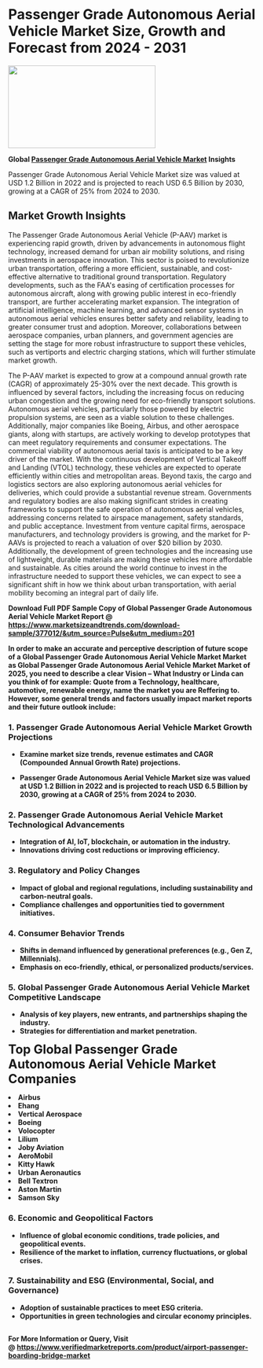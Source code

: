 <H1>Passenger Grade Autonomous Aerial Vehicle Market Size, Growth and Forecast from 2024 - 2031</H1><img class="aligncenter size-medium wp-image-584254" src="https://thirdeyenews.in/wp-content/uploads/2024/09/Global-Market-Research-300x168.jpeg" alt="" width="300" height="168" /><p><strong>Global&nbsp;<a href="https://www.marketsizeandtrends.com/download-sample/377012/&amp;utm_source=Pulse&amp;utm_medium=201">Passenger Grade Autonomous Aerial Vehicle Market</a> Insights</strong></p><p>Passenger Grade Autonomous Aerial Vehicle Market size was valued at USD 1.2 Billion in 2022 and is projected to reach USD 6.5 Billion by 2030, growing at a CAGR of 25% from 2024 to 2030.</p><p><h2>Market Growth Insights</h2> <p>The Passenger Grade Autonomous Aerial Vehicle (P-AAV) market is experiencing rapid growth, driven by advancements in autonomous flight technology, increased demand for urban air mobility solutions, and rising investments in aerospace innovation. This sector is poised to revolutionize urban transportation, offering a more efficient, sustainable, and cost-effective alternative to traditional ground transportation. Regulatory developments, such as the FAA's easing of certification processes for autonomous aircraft, along with growing public interest in eco-friendly transport, are further accelerating market expansion. The integration of artificial intelligence, machine learning, and advanced sensor systems in autonomous aerial vehicles ensures better safety and reliability, leading to greater consumer trust and adoption. Moreover, collaborations between aerospace companies, urban planners, and government agencies are setting the stage for more robust infrastructure to support these vehicles, such as vertiports and electric charging stations, which will further stimulate market growth. </p> <p><strong></strong></p> <p>The P-AAV market is expected to grow at a compound annual growth rate (CAGR) of approximately 25-30% over the next decade. This growth is influenced by several factors, including the increasing focus on reducing urban congestion and the growing need for eco-friendly transport solutions. Autonomous aerial vehicles, particularly those powered by electric propulsion systems, are seen as a viable solution to these challenges. Additionally, major companies like Boeing, Airbus, and other aerospace giants, along with startups, are actively working to develop prototypes that can meet regulatory requirements and consumer expectations. The commercial viability of autonomous aerial taxis is anticipated to be a key driver of the market. With the continuous development of Vertical Takeoff and Landing (VTOL) technology, these vehicles are expected to operate efficiently within cities and metropolitan areas. Beyond taxis, the cargo and logistics sectors are also exploring autonomous aerial vehicles for deliveries, which could provide a substantial revenue stream. Governments and regulatory bodies are also making significant strides in creating frameworks to support the safe operation of autonomous aerial vehicles, addressing concerns related to airspace management, safety standards, and public acceptance. Investment from venture capital firms, aerospace manufacturers, and technology providers is growing, and the market for P-AAVs is projected to reach a valuation of over $20 billion by 2030. Additionally, the development of green technologies and the increasing use of lightweight, durable materials are making these vehicles more affordable and sustainable. As cities around the world continue to invest in the infrastructure needed to support these vehicles, we can expect to see a significant shift in how we think about urban transportation, with aerial mobility becoming an integral part of daily life. </p> <p><strong></p><p><span class=""><strong>Download Full PDF Sample Copy of Global Passenger Grade Autonomous Aerial Vehicle Market Report</strong> @ <a href="https://www.marketsizeandtrends.com/download-sample/377012/&amp;utm_source=Pulse&amp;utm_medium=201" target="_blank">https://www.marketsizeandtrends.com/download-sample/377012/&amp;utm_source=Pulse&amp;utm_medium=201</a></span></p><p>In order to make an accurate and perceptive description of future scope of a Global&nbsp;Passenger Grade Autonomous Aerial Vehicle Market Market as Global&nbsp;Passenger Grade Autonomous Aerial Vehicle Market Market of 2025, you need to describe a clear Vision &ndash; What Industry or Linda can you think of for example: Quote from a Technology, healthcare, automotive, renewable energy, name the market you are Reffering to. However, some general trends and factors usually impact market reports and their future outlook include:</p><h3>1.&nbsp;<strong>Passenger Grade Autonomous Aerial Vehicle Market Growth Projections</strong></h3><ul><li>Examine market size trends, revenue estimates and CAGR (Compounded Annual Growth Rate) projections.</li><li><p>Passenger Grade Autonomous Aerial Vehicle Market size was valued at USD 1.2 Billion in 2022 and is projected to reach USD 6.5 Billion by 2030, growing at a CAGR of 25% from 2024 to 2030.</p></li></ul><h3>2.&nbsp;<strong>Passenger Grade Autonomous Aerial Vehicle Market Technological Advancements</strong></h3><ul><li>Integration of AI, IoT, blockchain, or automation in the industry.</li><li>Innovations driving cost reductions or improving efficiency.</li></ul><h3>3.&nbsp;<strong>Regulatory and Policy Changes</strong></h3><ul><li>Impact of global and regional regulations, including sustainability and carbon-neutral goals.</li><li>Compliance challenges and opportunities tied to government initiatives.</li></ul><h3>4.&nbsp;<strong>Consumer Behavior Trends</strong></h3><ul><li>Shifts in demand influenced by generational preferences (e.g., Gen Z, Millennials).</li><li>Emphasis on eco-friendly, ethical, or personalized products/services.</li></ul><h3>5.&nbsp;<strong>Global Passenger Grade Autonomous Aerial Vehicle Market Competitive Landscape</strong></h3><ul><li>Analysis of key players, new entrants, and partnerships shaping the industry.</li><li>Strategies for differentiation and market penetration.</li></ul><p data-pm-slice="1 1 []"><span style="color: inherit; font-family: inherit; font-size: 25px;">Top Global Passenger Grade Autonomous Aerial Vehicle Market Companies</span></p><div class="" data-test-id=""><p><li>Airbus</li><li> Ehang</li><li> Vertical Aerospace</li><li> Boeing</li><li> Volocopter</li><li> Lilium</li><li> Joby Aviation</li><li> AeroMobil</li><li> Kitty Hawk</li><li> Urban Aeronautics</li><li> Bell Textron</li><li> Aston Martin</li><li> Samson Sky</li></p></div><h3>6.&nbsp;<strong>Economic and Geopolitical Factors</strong></h3><ul><li>Influence of global economic conditions, trade policies, and geopolitical events.</li><li>Resilience of the market to inflation, currency fluctuations, or global crises.</li></ul><h3>7.&nbsp;<strong>Sustainability and ESG (Environmental, Social, and Governance)</strong></h3><ul><li>Adoption of sustainable practices to meet ESG criteria.</li><li>Opportunities in green technologies and circular economy principles.</li></ul><h2><strong style="font-size: 14px;">For More Information or Query, Visit @&nbsp;</strong><a style="background-color: #ffffff; font-size: 14px;" href="https://www.marketsizeandtrends.com/report/passenger-grade-autonomous-aerial-vehicle-market/" target="_blank">https://www.verifiedmarketreports.com/product/airport-passenger-boarding-bridge-market</a></h2>
